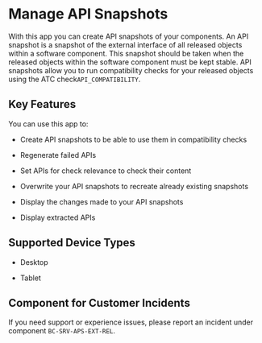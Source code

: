 <!-- loio8dda6b60464540e1afe50d6d03320c99 -->

# Manage API Snapshots



With this app you can create API snapshots of your components. An API snapshot is a snapshot of the external interface of all released objects within a software component. This snapshot should be taken when the released objects within the software component must be kept stable. API snapshots allow you to run compatibility checks for your released objects using the ATC check`API_COMPATIBILITY`.



## Key Features

You can use this app to:



-   Create API snapshots to be able to use them in compatibility checks

-   Regenerate failed APIs

-   Set APIs for check relevance to check their content

-   Overwrite your API snapshots to recreate already existing snapshots

-   Display the changes made to your API snapshots

-   Display extracted APIs




<a name="loio8dda6b60464540e1afe50d6d03320c99__supported_devices"/>

## Supported Device Types

-   Desktop

-   Tablet




<a name="loio8dda6b60464540e1afe50d6d03320c99__customer_component"/>

## Component for Customer Incidents

If you need support or experience issues, please report an incident under component `BC-SRV-APS-EXT-REL`.

